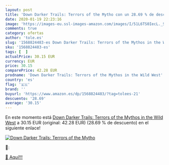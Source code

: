 ```yaml
---
layout: post
title: 'Down Darker Trails: Terrors of the Mytho con un 28.69 % de descuento'
date: 2020-01-19 22:23:16
image: 'https://images-eu.ssl-images-amazon.com/images/I/51L6TS0IecL._SL400_.jpg'
comments: true
category: ofertas
author: 'tole.es'
slug: '1568824483-es Down Darker Trails: Terrors of the Mythos in the Wild West'
sku: '1568824483-es'
tags: [  ]
actualPrice: 30.15 EUR
currency: EUR
price: 30.15
comparePrice: 42.28 EUR
prodname: 'Down Darker Trails: Terrors of the Mythos in the Wild West'
country: 'es'
flag: '🇪🇸'
brand: ''
buyurl: 'https://www.amazon.es/dp/1568824483/?tag=tolees-21'
descuento: '28.69'
average: '30.15'
---
```


En este momento está [Down Darker Trails: Terrors of the Mythos in the Wild West](https://www.amazon.es/dp/1568824483/?tag=tolees-21) a 30.15 EUR (original: 42.28 EUR) (28.69 %  de descuento) en el siguiente enlace!

[![Down Darker Trails: Terrors of the Mytho](https://images-eu.ssl-images-amazon.com/images/I/51L6TS0IecL._SL400_.jpg)](https://www.amazon.es/dp/1568824483/?tag=tolees-21)

🔎:


[🛒 Aquí!!!](https://www.amazon.es/dp/1568824483/?tag=tolees-21)
